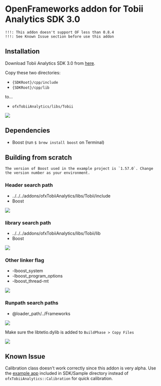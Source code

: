 # OpenFrameworks addon for Tobii Analytics SDK 3.0 

	!!!: This addon doesn't support OF less than 0.8.4 
	!!!: See Known Issue section before use this addon

## Installation

Download Tobii Analytics SDK 3.0 from [here](http://www.tobii.com/en/eye-tracking-research/global/landingpages/analysis-sdk-30/). 

Copy these two directories:

-  `{SDKRoot}/cpp/include` 
-  `{SDKRoot}/cpp/lib` 

to...

- `ofxTobiiAnalytics/libs/Tobii`

![ ](https://40.media.tumblr.com/10318d6e95b488fed7a651bf68624055/tumblr_nt2hxoNHXL1s2up8jo1_1280.png)


## Dependencies

- Boost (run `$ brew install boost` on Terminal)



## Building from scratch

	The version of Boost used in the example project is `1.57.0`. Change the version number as your environment.

### Header search path

- ../../../addons/ofxTobiiAnalytics/libs/Tobii/include
- Boost

![](https://41.media.tumblr.com/96942a9ad380826d7c00b85917ea9198/tumblr_nt2hxoNHXL1s2up8jo2_1280.png)

### library search path

- ../../../addons/ofxTobiiAnalytics/libs/Tobii/lib
- Boost

![](https://41.media.tumblr.com/5f4380257627413930173e1379253eb0/tumblr_nt2hxoNHXL1s2up8jo3_1280.png)

### Other linker flag

- -lboost_system
- -lboost\_program\_options
- -lboost_thread-mt

![](https://40.media.tumblr.com/db60187c856038f061295d49323f2f2c/tumblr_nt2hxoNHXL1s2up8jo4_1280.png)

### Runpath search paths

- @loader_path/../Frameworks

![](https://41.media.tumblr.com/a1671e51f75bf9803bbea13839030d3c/tumblr_nt2hxoNHXL1s2up8jo5_1280.png)

Make sure the libtetio.dylib is added to `BuildPhase > Copy Files`

![](https://41.media.tumblr.com/1465033627d35b6108a1dcecf498c005/tumblr_nt2hxoNHXL1s2up8jo6_1280.png)



## Known Issue

Calibration class doesn't work correctly since this addon is very alpha. Use the [example app](http://cl.ly/083z401V0F27) included in SDK/Sample directory instead of `ofxTobiiAnalytics::Calibration` for quick calibration.






